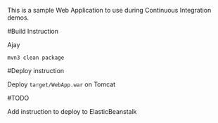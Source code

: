 This is a sample Web Application to use during Continuous Integration demos.

#Build Instruction


Ajay


```
mvn3 clean package
```



#Deploy instruction



Deploy ```target/WebApp.war``` on Tomcat
 
#TODO
 
Add instruction to deploy to ElasticBeanstalk
